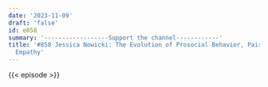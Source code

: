 ```yaml
---
date: '2023-11-09'
draft: 'false'
id: e858
summary: '------------------Support the channel------------'
title: '#858 Jessica Nowicki: The Evolution of Prosocial Behavior, Pair Bonding, and
  Empathy'
---
```

{{< episode >}}
